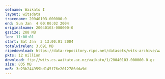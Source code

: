 ```yaml
---
setname: Waikato I
layout: witsdata
tracename: 20040103-000000-0
end: Sun Jan  4 00:00:02 2004
originalname: 20040103-000000-0
gzsize: 288 MB
len: 11:00:01
start: Sat Jan  3 13:00:01 2004
totalwirelen: 3,691 MB
ripedownload: https://data-repository.ripe.net/datasets/wits-archive/waikato/1/20040103-000000-0.gz
pkts: 12 million
download: ftp://wits.cs.waikato.ac.nz/waikato/1/20040103-000000-0.gz
size: 835 MB
md5: 3e23b244959bd145f76e2012786dda9d
---
```

